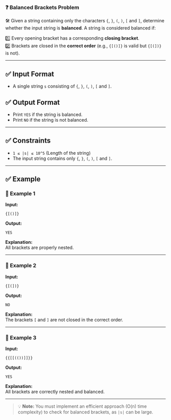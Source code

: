 ### ❓ Balanced Brackets Problem

🛠️ Given a string containing only the characters `{`, `}`, `(`, `)`, `[` and `]`, determine whether the input string is **balanced**. A string is considered balanced if:

1️⃣ Every opening bracket has a corresponding **closing bracket**.  
2️⃣ Brackets are closed in the **correct order** (e.g., `{[()]}` is valid but `{[(])}` is not).  

---

## ✅ Input Format  

- A single string `s` consisting of `{`, `}`, `(`, `)`, `[` and `]`.

## ✅ Output Format  

- Print `YES` if the string is balanced.  
- Print `NO` if the string is not balanced.  

---

## ✅ Constraints  

- `1 ≤ |s| ≤ 10^5` (Length of the string)  
- The input string contains only `{`, `}`, `(`, `)`, `[` and `]`.  

---

## ✅ Example  

### 🔹 Example 1  

**Input:**  
```
{[()]}
```
**Output:**  
```
YES
```
**Explanation:**  
All brackets are properly nested.

---

### 🔹 Example 2  

**Input:**  
```
{[(])}
```
**Output:**  
```
NO
```
**Explanation:**  
The brackets `[` and `]` are not closed in the correct order.

---

### 🔹 Example 3  

**Input:**  
```
{{[[(())]]}}
```
**Output:**  
```
YES
```
**Explanation:**  
All brackets are correctly nested and balanced.

---

> 💡 **Note:** You must implement an efficient approach (O(n) time complexity) to check for balanced brackets, as `|s|` can be large.
